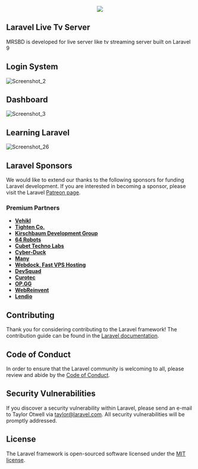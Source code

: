 <p align="center"><a href="https://facebook.com/sm.sohag007" target="_blank"><img src="https://user-images.githubusercontent.com/107453434/176463015-4baad7de-f888-4a12-9a30-4d059fb5d498.jpg"></a></p>

## Laravel Live Tv Server
MRSBD is developed for live server like tv streaming server built on Laravel 9

## Login System
![Screenshot_2](https://user-images.githubusercontent.com/107453434/176536061-312d9681-692b-412e-9380-8c8f19287332.jpg)

## Dashboard
![Screenshot_3](https://user-images.githubusercontent.com/107453434/176536326-9f9b3837-b7ec-401c-97da-221158e51398.jpg)

## Learning Laravel
![Screenshot_26](https://user-images.githubusercontent.com/107453434/176533252-148c0972-5a07-4b44-9bba-7bab91cb3bd9.jpg)

## Laravel Sponsors

We would like to extend our thanks to the following sponsors for funding Laravel development. If you are interested in becoming a sponsor, please visit the Laravel [Patreon page](https://patreon.com/taylorotwell).

### Premium Partners

- **[Vehikl](https://vehikl.com/)**
- **[Tighten Co.](https://tighten.co)**
- **[Kirschbaum Development Group](https://kirschbaumdevelopment.com)**
- **[64 Robots](https://64robots.com)**
- **[Cubet Techno Labs](https://cubettech.com)**
- **[Cyber-Duck](https://cyber-duck.co.uk)**
- **[Many](https://www.many.co.uk)**
- **[Webdock, Fast VPS Hosting](https://www.webdock.io/en)**
- **[DevSquad](https://devsquad.com)**
- **[Curotec](https://www.curotec.com/services/technologies/laravel/)**
- **[OP.GG](https://op.gg)**
- **[WebReinvent](https://webreinvent.com/?utm_source=laravel&utm_medium=github&utm_campaign=patreon-sponsors)**
- **[Lendio](https://lendio.com)**

## Contributing

Thank you for considering contributing to the Laravel framework! The contribution guide can be found in the [Laravel documentation](https://laravel.com/docs/contributions).

## Code of Conduct

In order to ensure that the Laravel community is welcoming to all, please review and abide by the [Code of Conduct](https://laravel.com/docs/contributions#code-of-conduct).

## Security Vulnerabilities

If you discover a security vulnerability within Laravel, please send an e-mail to Taylor Otwell via [taylor@laravel.com](mailto:taylor@laravel.com). All security vulnerabilities will be promptly addressed.

## License

The Laravel framework is open-sourced software licensed under the [MIT license](https://opensource.org/licenses/MIT).
